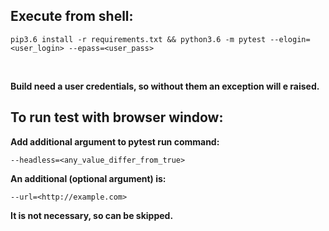 ## Execute from shell:

```
pip3.6 install -r requirements.txt && python3.6 -m pytest --elogin=<user_login> --epass=<user_pass>
```
<br>

__Build need a user credentials, so without them an exception will e raised.__

## To run test with browser window:
__Add additional argument to pytest run command:__
```
--headless=<any_value_differ_from_true>
```

__An additional (optional argument) is:__

```--url=<http://example.com>```

__It is not necessary, so can be skipped.__
